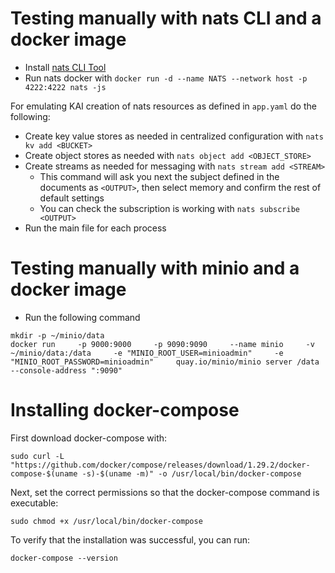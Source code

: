 # Testing manually with nats CLI and a docker image

- Install [nats CLI Tool](https://docs.nats.io/nats-concepts/what-is-nats/walkthrough_setup)
- Run nats docker with `docker run -d --name NATS --network host -p 4222:4222 nats -js`

For emulating KAI creation of nats resources as defined in `app.yaml` do the following:
- Create key value stores as needed in centralized configuration with `nats kv add <BUCKET>`
- Create object stores as needed with `nats object add <OBJECT_STORE>`
- Create streams as needed for messaging with `nats stream add <STREAM>`
    - This command will ask you next the subject defined in the documents as `<OUTPUT>`, then select memory and confirm the rest of default settings
    - You can check the subscription is working with `nats subscribe <OUTPUT>`
- Run the main file for each process 

# Testing manually with minio and a docker image

- Run the following command
```
mkdir -p ~/minio/data
docker run     -p 9000:9000     -p 9090:9090     --name minio     -v ~/minio/data:/data     -e "MINIO_ROOT_USER=minioadmin"     -e "MINIO_ROOT_PASSWORD=minioadmin"     quay.io/minio/minio server /data --console-address ":9090"
```

# Installing docker-compose

First download docker-compose with:

`sudo curl -L "https://github.com/docker/compose/releases/download/1.29.2/docker-compose-$(uname -s)-$(uname -m)" -o /usr/local/bin/docker-compose`

Next, set the correct permissions so that the docker-compose command is executable:

`sudo chmod +x /usr/local/bin/docker-compose`

To verify that the installation was successful, you can run:

`docker-compose --version`

